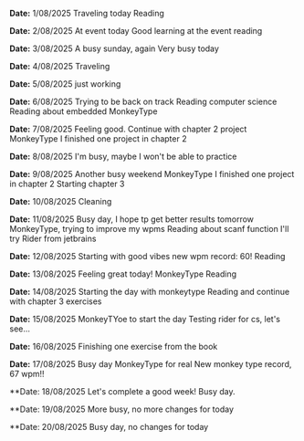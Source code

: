 **Date:** 1/08/2025
Traveling today
Reading

**Date:** 2/08/2025
At event today
Good learning at the event
reading

**Date:** 3/08/2025
A busy sunday, again
Very busy today

**Date:** 4/08/2025
Traveling

**Date:** 5/08/2025
just working

**Date:** 6/08/2025
Trying to be back on track
Reading computer science
Reading about embedded
MonkeyType

**Date:** 7/08/2025
Feeling good.
Continue with chapter 2 project
MonkeyType
I finished one project in chapter 2

**Date:** 8/08/2025
I'm busy, maybe I won't be able to practice

**Date:** 9/08/2025
Another busy weekend
MonkeyType
I finished one project in chapter 2
Starting chapter 3

**Date:** 10/08/2025
Cleaning

**Date:** 11/08/2025
Busy day, I hope tp get better results tomorrow
MonkeyType, trying to improve my wpms
Reading about scanf function
I'll try Rider from jetbrains

**Date:** 12/08/2025
Starting with good vibes
new wpm record: 60!
Reading

**Date:** 13/08/2025
Feeling great today!
MonkeyType
Reading

**Date:** 14/08/2025
Starting the day with monkeytype
Reading and continue with chapter 3 exercises

**Date:** 15/08/2025
MonkeyTYoe to start the day
Testing rider for cs, let's see...

**Date:** 16/08/2025
Finishing one exercise from the book

**Date:** 17/08/2025
Busy day
MonkeyType for real
New monkey type record, 67 wpm!!

**Date: 18/08/2025
Let's complete a good week!
Busy day.

**Date: 19/08/2025
More busy, no more changes for today

**Date: 20/08/2025
Busy day, no changes for today
